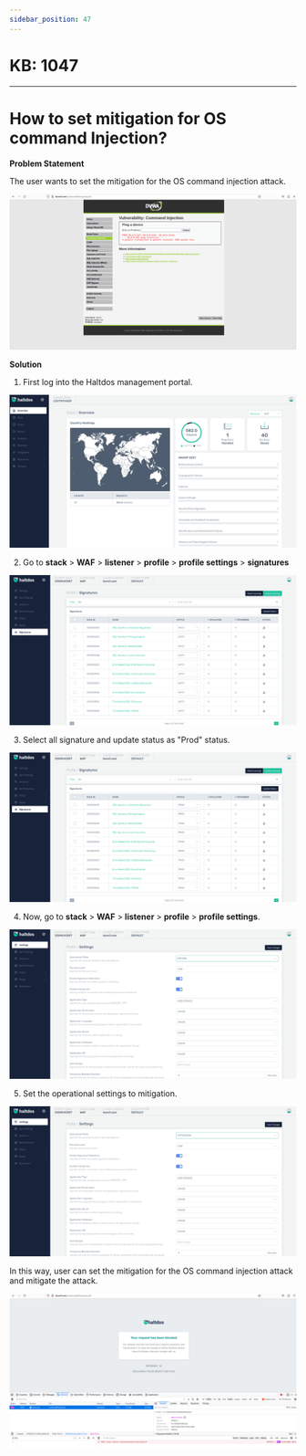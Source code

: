 ```yaml
---
sidebar_position: 47
---
```


# KB: 1047
-----------

# How to set mitigation for OS command Injection? 

**Problem Statement**

The user wants to set the mitigation for the OS command injection attack.

![kb-1047](/img/waf/kb/v2/browser_kb_1047_0.png)

**Solution**

1. First log into the Haltdos management portal.

![kb-1047](/img/waf/kb/v2/overview_kb_1047_1.png)

 2. Go to **stack** > **WAF** > **listener** > **profile** > **profile settings** > **signatures**

![kb-1047](/img/waf/kb/v2/signature_kb_1047_2.png)

3. Select all signature and update status as "Prod" status.

![kb-1047](/img/waf/kb/v2/signature_kb_1047_3.png)

 4. Now, go to **stack** > **WAF** > **listener** > **profile** > **profile settings**.

![kb-1047](/img/waf/kb/v2/settings_kb_1047_4.png)

5. Set the operational settings to mitigation.

![kb-1047](/img/waf/kb/v2/settings_kb_1047_5.png)

In this way, user can set the mitigation for the OS command injection attack and mitigate the attack.

![kb-1047](/img/waf/kb/v2/browser_kb_1047_6.png)